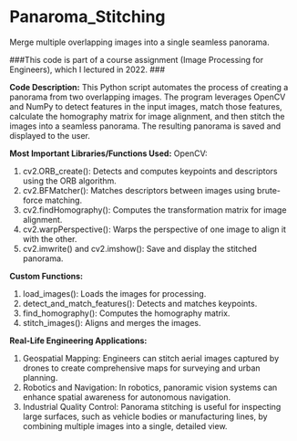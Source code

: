 # Panaroma_Stitching
Merge multiple overlapping images into a single seamless panorama.

###This code is part of a course assignment (Image Processing for Engineers), which I lectured in 2022. ###

**Code Description:**
This Python script automates the process of creating a panorama from two overlapping images. The program leverages OpenCV and NumPy to detect features in the input images, match those features, calculate the homography matrix for image alignment, and then stitch the images into a seamless panorama. The resulting panorama is saved and displayed to the user.

**Most Important Libraries/Functions Used:**
OpenCV:
1. cv2.ORB_create(): Detects and computes keypoints and descriptors using the ORB algorithm.
2. cv2.BFMatcher(): Matches descriptors between images using brute-force matching.
3. cv2.findHomography(): Computes the transformation matrix for image alignment.
4. cv2.warpPerspective(): Warps the perspective of one image to align it with the other.
5. cv2.imwrite() and cv2.imshow(): Save and display the stitched panorama.

**Custom Functions:**
1. load_images(): Loads the images for processing.
2. detect_and_match_features(): Detects and matches keypoints.
3. find_homography(): Computes the homography matrix.
4. stitch_images(): Aligns and merges the images.

**Real-Life Engineering Applications:**
1. Geospatial Mapping: Engineers can stitch aerial images captured by drones to create comprehensive maps for surveying and urban planning.
2. Robotics and Navigation: In robotics, panoramic vision systems can enhance spatial awareness for autonomous navigation.
3. Industrial Quality Control: Panorama stitching is useful for inspecting large surfaces, such as vehicle bodies or manufacturing lines, by combining multiple images into a single, detailed view.

